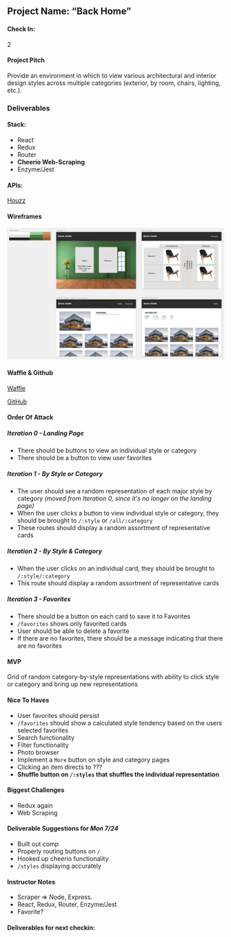## Project Name: “Back Home”

#### Check In:
2  

#### Project Pitch 
Provide an environment in which to view various architectural and interior design styles across multiple categories (exterior, by room, chairs, lighting, etc.).

### Deliverables  

#### Stack:
 - React
 - Redux
 - Router
 - **Cheerio Web-Scraping**
 - Enzyme/Jest

#### APIs:  
[Houzz](https://www.houzz.com/)

#### Wireframes  
![alt text](https://github.com/lindsaywparker/back-home/blob/master/comps/comp-summary.png "Back Home Static Comps")

#### Waffle & Github
[Waffle](https://waffle.io/lindsaywparker/back-home)

[GitHub](https://github.com/lindsaywparker/back-home)

#### Order Of Attack  
##### Iteration 0 - Landing Page
 - There should be buttons to view an individual style or category
 - There should be a button to view user favorites

##### Iteration 1 - By Style or Category
 - The user should see a random representation of each major style by category *(moved from Iteration 0, since it's no longer on the landing page)*
 - When the user clicks a button to view individual style or category, they should be brought to `/:style` or `/all/:category`
 - These routes should display a random assortment of representative cards

##### Iteration 2 - By Style & Category
 - When the user clicks on an individual card, they should be brought to `/:style/:category`
 - This route should display a random assortment of representative cards

##### Iteration 3 - Favorites
 - There should be a button on each card to save it to Favorites
 - `/favorites` shows only favorited cards
 - User should be able to delete a favorite
 - If there are no favorites, there should be a message indicating that there are no favorites

#### MVP
Grid of random category-by-style representations with ability to click style or category and bring up new representations

#### Nice To Haves
 - User favorites should persist
 - `/favorites` should show a calculated style tendency based on the users selected favorites
 - Search functionality
 - Filter functionality
 - Photo browser
 - Implement a `More` button on style and category pages
 - Clicking an item directs to ???
 - **Shuffle button on `/:styles` that shuffles the individual representation**

#### Biggest Challenges
 - Redux again
 - Web Scraping
 
#### Deliverable Suggestions for *Mon 7/24*
 - Built out comp
 - Properly routing buttons on `/`
 - Hooked up cheerio functionality
 - `/styles` displaying accurately

#### Instructor Notes
 * Scraper =>  Node, Express.
 * React, Redux, Router, Enzyme/Jest
 * Favorite? 
 
#### Deliverables for next checkin:
